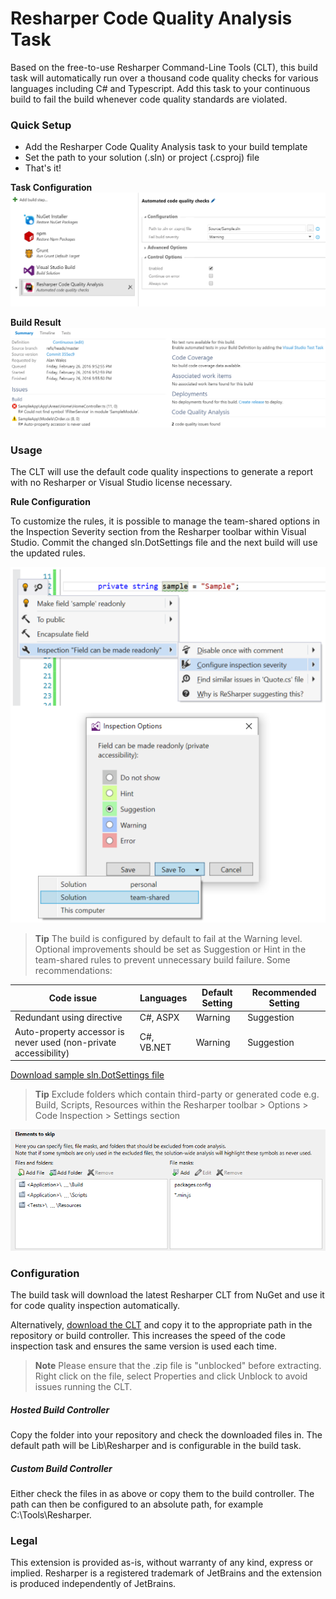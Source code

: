 # Resharper Code Quality Analysis Task

Based on the free-to-use Resharper Command-Line Tools (CLT), this build task will automatically run over a thousand code quality checks for various languages including C# and Typescript. Add this task to your continuous build to fail the build whenever code quality standards are violated.

### Quick Setup

* Add the Resharper Code Quality Analysis task to your build template
* Set the path to your solution (.sln) or project (.csproj) file
* That's it!

**Task Configuration**
![taskconfiguration](images/taskconfiguration.png )

**Build Result**
![output](images/output.png )

### Usage

The CLT will use the default code quality inspections to generate a report with no Resharper or Visual Studio license necessary.

**Rule Configuration**

To customize the rules, it is possible to manage the team-shared options in the Inspection Severity section from the Resharper toolbar within Visual Studio. Commit the changed sln.DotSettings file and the next build will use the updated rules.

![configuration](images/configureseverity.png )

> **Tip** The build is configured by default to fail at the Warning level. Optional improvements should be set as Suggestion or Hint in the team-shared rules to prevent unnecessary build failure. Some recommendations:

| Code issue                                                       | Languages  | Default Setting | Recommended Setting |
|------------------------------------------------------------------|------------|-----------------|---------------------|
| Redundant using directive                                        | C#, ASPX   | Warning         | Suggestion          |
| Auto-property accessor is never used (non-private accessibility) | C#, VB.NET | Warning         | Suggestion          |

[Download sample sln.DotSettings file](samples/Sample.sln.DotSettings)

> **Tip** Exclude folders which contain third-party or generated code e.g. Build, Scripts, Resources within the Resharper toolbar > Options > Code Inspection > Settings section

![configuration](images/configurefolderstoskip.png )

### Configuration

The build task will download the latest Resharper CLT from NuGet and use it for code quality inspection automatically.

Alternatively, [download the CLT](https://www.jetbrains.com/resharper/download/index.html#section=resharper-clt) and copy it to the appropriate path in the repository or build controller. This increases the speed of the code inspection task and ensures the same version is used each time.

> **Note** Please ensure that the .zip file is "unblocked" before extracting. Right click on the file, select Properties and click Unblock to avoid issues running the CLT.

##### Hosted Build Controller

Copy the folder into your repository and check the downloaded files in. The default path will be Lib\Resharper and is configurable in the build task.

##### Custom Build Controller

Either check the files in as above or copy them to the build controller. The path can then be configured to an absolute path, for example C:\Tools\Resharper.

### Legal
This extension is provided as-is, without warranty of any kind, express or implied. Resharper is a registered trademark of JetBrains and the extension is produced independently of JetBrains.